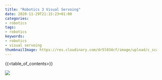 ```yaml
---
title: "Robotics 3 Visual Servoing"
date: 2020-11-29T21:15:23+01:00
categories:
- robotics
tags:
- robotics
keywords:
- robotics
- visual servoing
thumbnailImage: https://res.cloudinary.com/dr5l034cf/image/upload/c_scale,w_300/v1606684559/Robotics/visual_servoing_robot_mh4xpx.png
---
```


<!--more-->
{{<table_of_contents>}}

![](https://res.cloudinary.com/dr5l034cf/image/upload/c_scale,w_682/v1606684190/Robotics/visual_servoing_hk8jka.png)
